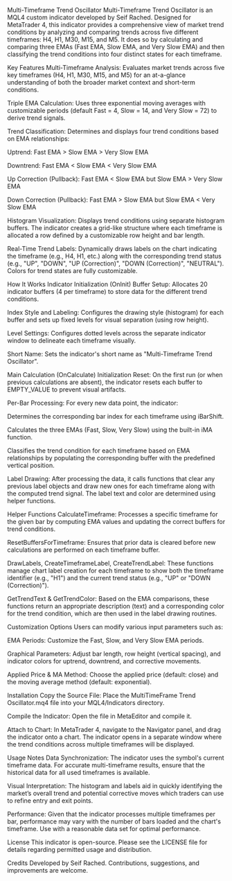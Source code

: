 Multi-Timeframe Trend Oscillator
Multi-Timeframe Trend Oscillator is an MQL4 custom indicator developed by Seif Rached. Designed for MetaTrader 4, this indicator provides a comprehensive view of market trend conditions by analyzing and comparing trends across five different timeframes: H4, H1, M30, M15, and M5. It does so by calculating and comparing three EMAs (Fast EMA, Slow EMA, and Very Slow EMA) and then classifying the trend conditions into four distinct states for each timeframe.

Key Features
Multi-Timeframe Analysis:
Evaluates market trends across five key timeframes (H4, H1, M30, M15, and M5) for an at-a-glance understanding of both the broader market context and short-term conditions.

Triple EMA Calculation:
Uses three exponential moving averages with customizable periods (default Fast = 4, Slow = 14, and Very Slow = 72) to derive trend signals.

Trend Classification:
Determines and displays four trend conditions based on EMA relationships:

Uptrend: Fast EMA > Slow EMA > Very Slow EMA

Downtrend: Fast EMA < Slow EMA < Very Slow EMA

Up Correction (Pullback): Fast EMA < Slow EMA but Slow EMA > Very Slow EMA

Down Correction (Pullback): Fast EMA > Slow EMA but Slow EMA < Very Slow EMA

Histogram Visualization:
Displays trend conditions using separate histogram buffers. The indicator creates a grid-like structure where each timeframe is allocated a row defined by a customizable row height and bar length.

Real-Time Trend Labels:
Dynamically draws labels on the chart indicating the timeframe (e.g., H4, H1, etc.) along with the corresponding trend status (e.g., "UP", "DOWN", "UP (Correction)", "DOWN (Correction)", "NEUTRAL"). Colors for trend states are fully customizable.

How It Works
Indicator Initialization (OnInit)
Buffer Setup:
Allocates 20 indicator buffers (4 per timeframe) to store data for the different trend conditions.

Index Style and Labeling:
Configures the drawing style (histogram) for each buffer and sets up fixed levels for visual separation (using row height).

Level Settings:
Configures dotted levels across the separate indicator window to delineate each timeframe visually.

Short Name:
Sets the indicator's short name as "Multi-Timeframe Trend Oscillator".

Main Calculation (OnCalculate)
Initialization Reset:
On the first run (or when previous calculations are absent), the indicator resets each buffer to EMPTY_VALUE to prevent visual artifacts.

Per-Bar Processing:
For every new data point, the indicator:

Determines the corresponding bar index for each timeframe using iBarShift.

Calculates the three EMAs (Fast, Slow, Very Slow) using the built-in iMA function.

Classifies the trend condition for each timeframe based on EMA relationships by populating the corresponding buffer with the predefined vertical position.

Label Drawing:
After processing the data, it calls functions that clear any previous label objects and draw new ones for each timeframe along with the computed trend signal. The label text and color are determined using helper functions.

Helper Functions
CalculateTimeframe:
Processes a specific timeframe for the given bar by computing EMA values and updating the correct buffers for trend conditions.

ResetBuffersForTimeframe:
Ensures that prior data is cleared before new calculations are performed on each timeframe buffer.

DrawLabels, CreateTimeframeLabel, CreateTrendLabel:
These functions manage chart label creation for each timeframe to show both the timeframe identifier (e.g., "H1") and the current trend status (e.g., "UP" or "DOWN (Correction)").

GetTrendText & GetTrendColor:
Based on the EMA comparisons, these functions return an appropriate description (text) and a corresponding color for the trend condition, which are then used in the label drawing routines.

Customization Options
Users can modify various input parameters such as:

EMA Periods: Customize the Fast, Slow, and Very Slow EMA periods.

Graphical Parameters: Adjust bar length, row height (vertical spacing), and indicator colors for uptrend, downtrend, and corrective movements.

Applied Price & MA Method: Choose the applied price (default: close) and the moving average method (default: exponential).

Installation
Copy the Source File:
Place the MultiTimeFrame Trend Oscillator.mq4 file into your MQL4/Indicators directory.

Compile the Indicator:
Open the file in MetaEditor and compile it.

Attach to Chart:
In MetaTrader 4, navigate to the Navigator panel, and drag the indicator onto a chart. The indicator opens in a separate window where the trend conditions across multiple timeframes will be displayed.

Usage Notes
Data Synchronization:
The indicator uses the symbol's current timeframe data. For accurate multi-timeframe results, ensure that the historical data for all used timeframes is available.

Visual Interpretation:
The histogram and labels aid in quickly identifying the market’s overall trend and potential corrective moves which traders can use to refine entry and exit points.

Performance:
Given that the indicator processes multiple timeframes per bar, performance may vary with the number of bars loaded and the chart's timeframe. Use with a reasonable data set for optimal performance.

License
This indicator is open-source. Please see the LICENSE file for details regarding permitted usage and distribution.

Credits
Developed by Seif Rached. Contributions, suggestions, and improvements are welcome.
